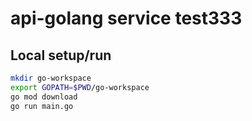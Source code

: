 # api-golang service test333

## Local setup/run

```bash
mkdir go-workspace
export GOPATH=$PWD/go-workspace
go mod download
go run main.go
```

